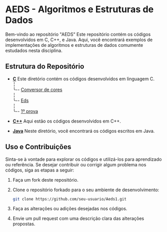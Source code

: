 # AEDS - Algoritmos e Estruturas de Dados 

Bem-vindo ao repositório "AEDS" Este repositório contém os códigos desenvolvidos em C, C++, e Java. Aqui, você encontrará exemplos de implementações de algoritmos e estruturas de dados comumente estudados nesta disciplina.

## Estrutura do Repositório

- [**C**](/C)  Este diretório contém os códigos desenvolvidos em linguagem C. <br>
      ╎<br>
      ╰-- [Conversor de cores](/C/Conversor%20HEX%20-%20RGB)<br>
      ╎<br>
      ╰-- [Eds](/C/Eds)<br>
      ╎<br>
      ╰-- [1º prova](/C/1º%20prova%20Aeds1)


-  [**C++**](/C++) Aqui estão os códigos desenvolvidos em C++.

- [**Java**](/Java) Neste diretório, você encontrará os códigos escritos em Java.

## Uso e Contribuições

Sinta-se à vontade para explorar os códigos e utilizá-los para aprendizado ou referência. Se desejar contribuir ou corrigir algum problema nos códigos, siga as etapas a seguir:

1. Faça um fork deste repositório.

2. Clone o repositório forkado para o seu ambiente de desenvolvimento:

   ```bash
   git clone https://github.com/seu-usuario/Aeds1.git

3. Faça as alterações ou adições desejadas nos códigos.

4. Envie um pull request com uma descrição clara das alterações propostas.
